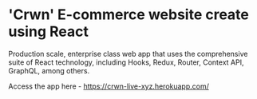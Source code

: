# 'Crwn' E-commerce website create using React
Production scale, enterprise class web app that uses the comprehensive suite of React technology, including Hooks, Redux, Router, Context API, GraphQL, among others.

Access the app here - https://crwn-live-xyz.herokuapp.com/
